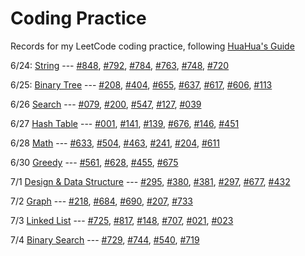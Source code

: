 # Coding Practice

Records for my LeetCode coding practice, following [HuaHua's Guide](https://zxi.mytechroad.com/blog/)

6/24: [String](./String) --- [#848](./String/848_ShiftingLetters.py), [#792](./String/792_NumberOfMatchingSubsequences.py), [#784](./String/784_LetterCasePermutation.py), [#763](./String/763_PartitionLabels.py), [#748](./String/748_ShortestCompletingWord.py), [#720](./String/720_LongestWordInDictionary.py)

6/25: [Binary Tree](./BinaryTree) --- [#208](./BinaryTree/208_ImplementTrie.py), [#404](./BinaryTree/404_SumOfLeftLeaves.py), [#655](./BinaryTree/655_PrintBinaryTree.py), [#637](./BinaryTree/637_AvgLvlInBinaryTree.py), [#617](./BinaryTree/617_MergeTwoTrees.py), [#606](./BinaryTree/606_ConstructStringFromTree.py), [#113](./BinaryTree/113_PathSumII.py)

6/26 [Search](./Search) --- [#079](./Search/079_WordSearch.py), [#200](./Search/200_NumberOfIslands.py), [#547](./Search/547_FriendCircles.py), [#127](./Search/127_WordLadder.py), [#039](./Search/039_CombinationSum.py)

6/27 [Hash Table](./HashTable) --- [#001](./HashTable/001_TwoSum.py), [#141](./HashTable/141_LinkedListCycle.py), [#139](./HashTable/139_WordBreak.py), [#676](./HashTable/676_MagicDictionary.py), [#146](./HashTable/146_LRUcache.py), [#451](./HashTable/451_SortCharByFreq.py)

6/28 [Math](./Math) --- [#633](./Math/633_SumOfSquareNums.py), [#504](./Math/504_Base7.py), [#463](./Math/463_IslandPerimeter.py), [#241](./Math/241_DifferentWaysAddParentheses.py), [#204](./Math/204_CountPrimes.py), [#611](./Math/611_ValidTriangleNum.py)

6/30 [Greedy](./Greedy) --- [#561](./Greedy/561_ArrayPartitionI.py), [#628](./Greedy/628_MaxProductOfThreeNums.py), [#455](./Greedy/455_AssignCookies.py), [#675](./Greedy/675_CutOffTrees.py)

7/1 [Design & Data Structure](./Design_DataStructure) --- [#295](./Design_DataStructure/295_FindMedian.py), [#380](./Design_DataStructure/380_InsDelGetRdm.py), [#381](./Design_DataStructure/381_InsDelGetRdm_Dup.py), [#297](./Design_DataStructure/297_CodecBinaryTree.py), [#677](./Design_DataStructure/677_MapSumPairs.py), [#432](./Design_DataStructure/432_AllOneDS.py)

7/2 [Graph](./Graph) --- [#218](./Graph/332_ReconstructItinerary.py), [#684](./Graph/684_RedundantConnection.py), [#690](./Graph/690_EmployeeImportance.py), [#207](./Graph/207_CourseSchedule.py), [#733](./Graph/733_FloodFill.py)

7/3 [Linked List](./LinkedList) --- [#725](./LinkedList/725_SplitLinkedList.py), [#817](./LinkedList/817_LinkedListComponents.py), [#148](./LinkedList/148_SortList.py), [#707](./LinkedList/707_DesignLinkedList.py), [#021](./LinkedList/021_Merge2SortedLists.py), [#023](./LinkedList/023_MergeKSortedLIsts.py)

7/4 [Binary Search](./BinarySearch) --- [#729](./BinarySearch/729_MyCalendarI.py), [#744](./BinarySearch/744_FindNextSmallestLetter.py), [#540](./BinarySearch/540_SingleElementInSortedArray.py), [#719](./BinarySearch/719_FindKthSmallestPairDistance.py)